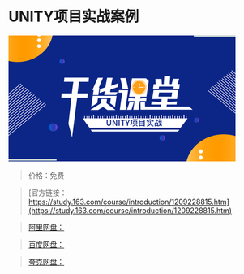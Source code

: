# UNITY项目实战案例

![img](../../../assets/study163/free/b678440f600f413098a4e9d357f9f73f.jpg)

> 价格：免费

> [官方链接：https://study.163.com/course/introduction/1209228815.htm](https://study.163.com/course/introduction/1209228815.htm)

> [阿里网盘：]()

> [百度网盘：]()

> [夸克网盘：]()
